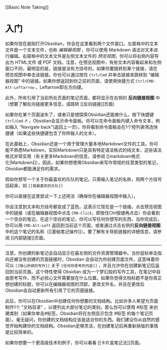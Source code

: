 [[Basic Note Taking]]

# 入门
如果你现在是刚打开Obsidian，你会在这里看到两个文件窗口。左窗格中的文本文件是一个文本文件，也称 _编辑器视图_ ，你可以使用 Markdown 语法对文本进行编辑。右窗格中的文本文件是左侧文本文件的 _预览视图_，你可以将右侧内容导出为 HTML文件 或 PDF 文档。注意，在预览视图中，有些文本内容看起来和左侧窗口不同，最明显的是，链接是没有方括号的。如果你要跳转到某个链接，请在 预览视图中单击该链接。你也可以通过按住 `Ctrl/Cmd` 并单击链接来跳转到 “编辑器视图” 中的链接。如果你想返回到你之前的页面，请使用快捷方式 `Ctrl/CMD-Alt-Leftarrow` ，Leftarrow即左方向键。

此外，所有引用了当前所处页面的笔记页面，都将显示在右侧的  **反向链接视图** 中（想要了解反向链接更多信息，请跳转 [[反向链接]]页面)


如果你在某个页面迷失了，或者只是想探索Obsidian还能做什么，按下快捷键`Ctrl/Cmd-P` ，Obsidian会显示命令面板。你可以在命令面板内键入命令文本，例如输入 “Navigate back”(返回上一页)，你将看到命令面板会在1个短列表筛选快捷键（如果这些快捷键包含了你所输入的文本）。

在此基础上，Obsidian还是一个用于管理大量本地Markdown文件的工具。你可能不熟悉Markdown，实际Markdown只是具有特定语法格式的纯文本，这些语法格式非常实用（有关更多Markdown的信息，请参阅 [[markdown格式化|Markdown]]）。因此，如果你想使用Obsidian来写作常规的任意类型的笔记，Obsidian都能满足你的需求。

假如你想写一个关于你最喜欢的乐队的笔记。只需输入笔记的名称，用两个方括号括起来，如 `[[我最喜欢的乐队]]` 

你可以直接在这里尝试一下上述用法（确保你在编辑器视图中输入）。

你会注意到文本和方括号都变成了蓝色。这表示它现在是一个链接。点击预览视图中的链接（或在编辑器视图中点击 `CMD-Click`，即按住Ctrl按键再点击）你会看到一个空白的笔记。在这个空白的笔记，你可以写任何你想写的东西，当你完成后，你可以用 `CMD-Alt-Left` 返回到当前这个页面，或者通过点击右侧的**反向链接视图** 中的这个笔记的名称（[[基础笔记操作]]）。要了解有关导航链接的详细信息，请参阅 [[内部链接]]页面。

--- 
注意，你创建的新笔记会自动显示在最左侧的文件资源管理器中。当你鼠标单击指向还被没有创建的页面链接时，Obsidian 会自动为你创建页面文件。这意味着你可以 `[[随心所欲的写作]]` 关于 `[任何你思考的内容]]` ，并且允许你在创建新笔记后返回到当前页面。这个特性使得 Obsidian 成为一个梦幻般的写作工具，在笔记中自由思考写作，而不必担心文件需要放在什么位置。如果你觉得文档标题不是你真正想创建的标题，你可以在编辑器视图的顶部，更改文件名，并且在更改后 Obsidian会自动更新所有引用了它的页面链接。

此后，你可以在Obsidian中创建任何你想要的文档结构。比如许多人希望为页面制作1个 "文档目录" ，以便列出大部分笔记的类别。那么你可以使用 #标签 来创建类别（如果你单击#标签，Obsidian将在左侧显示包含 #标签 的每个笔记页面）。毫无疑问，你创建的文档结构应该是适合你的东西。我们建议你从自然的感觉开始构建你的文档结构。Obsidian足够灵活，在创建笔记后再重新排版的事情是比较简单的。

如果你想要一个更高级技术的例子，你可以看看 [[卡片盒笔记法]]页面。